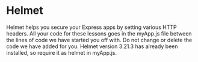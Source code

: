 # Helmet
Helmet helps you secure your Express apps by setting various HTTP headers.  All your code for these lessons goes in the myApp.js file between the lines of code we have started you off with. Do not change or delete the code we have added for you.  Helmet version 3.21.3 has already been installed, so require it as helmet in myApp.js.
